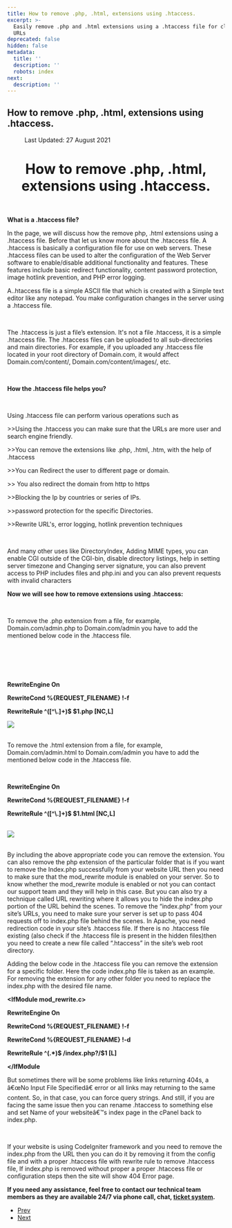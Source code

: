 ```yaml
---
title: How to remove .php, .html, extensions using .htaccess.
excerpt: >-
  Easily remove .php and .html extensions using a .htaccess file for cleaner
  URLs
deprecated: false
hidden: false
metadata:
  title: ''
  description: ''
  robots: index
next:
  description: ''
---
```

<div class="page-header">
<h2 itemprop="headline">
How to remove .php, .html, extensions using .htaccess. </h2>
</div>
<dl class="article-info muted">
<dt class="article-info-term">
</dt>
<dd class="modified">
<span class="icon-calendar" aria-hidden="true"></span>
<time datetime="2021-08-27T13:39:53+00:00" itemprop="dateModified">
Last Updated: 27 August 2021 </time>
</dd>
</dl>
<div itemprop="articleBody">
<h1 style="text-align: center;"><span style="font-size: xx-large;"><strong>How to remove .php, .html, extensions using .htaccess.</strong></span></h1>
<br/>
<div>
<p dir="ltr"> </p>
<p><b>What is a .htaccess file?</b></p>
<p> </p>
<p><span style="font-weight: 400;">In the page, we will discuss how the remove php, .html extensions using a .htaccess file. Before that let us know more about the .htaccess file. A .htaccess is basically a  configuration file for use on web servers. These .htaccess files can be used to alter the configuration of the Web Server software to enable/disable additional functionality and features. These features include basic redirect functionality, content password protection, image hotlink prevention, and PHP error logging.</span></p>
<p><span style="font-weight: 400;">A..htaccess file is a simple ASCII file that which is created with a Simple text editor like any notepad. You make configuration changes in the server using a .htaccess file.</span></p>
<br/>
<p><span style="font-weight: 400;">The .htaccess is just a file’s extension. It's not a file .htaccess, it is a simple .htaccess file. The .htaccess files can be uploaded to all sub-directories and main directories. For example, if you uploaded any .htaccess file located in your root directory of Domain.com, it would affect Domain.com/content/, Domain.com/content/images/, etc.</span></p>
<br/>
<p><b>How the .htaccess file helps you?</b></p>
<br/>
<p><span style="font-weight: 400;">Using .htaccess file can perform various operations such as </span></p>
<p><span style="font-weight: 400;">&gt;&gt;Using the .htaccess you can make sure that the  URLs are more user and search engine friendly.</span></p>
<p><span style="font-weight: 400;">&gt;&gt;You can remove the extensions like .php, .html, .htm, with the help of .htaccess</span></p>
<p><span style="font-weight: 400;">&gt;&gt;You can Redirect the user to different page or domain. </span></p>
<p><span style="font-weight: 400;">&gt;&gt; You also redirect the domain from http to https </span></p>
<p><span style="font-weight: 400;">&gt;&gt;Blocking the Ip by countries or series of IPs.</span></p>
<p><span style="font-weight: 400;">&gt;&gt;password protection for the specific Directories.</span></p>
<p><span style="font-weight: 400;">&gt;&gt;Rewrite URL's, error logging, hotlink prevention techniques</span></p>
<br/>
<p><span style="font-weight: 400;">And many other uses like </span><span style="font-weight: 400;">DirectoryIndex, Adding MIME types</span><span style="font-weight: 400;">, you can </span><span style="font-weight: 400;">enable CGI outside of the CGI-bin, disable directory listings, help in setting server timezone and Changing server signature, you can also prevent access to PHP includes files and  php.ini and you can also prevent requests with invalid characters</span></p>
<p><b>Now we will see how to remove extensions using .htaccess:</b></p>
<br/>
<p><span style="font-weight: 400;">To remove the .php extension from a file, for example, Domain.com/admin.php to Domain.com/admin you have to add the mentioned below code in the .htaccess file.</span></p>
<br/><br/><br/><br/>
<p><b>RewriteEngine On</b></p>
<p><b>RewriteCond %{REQUEST_FILENAME} !-f</b></p>
<p><b>RewriteRule ^([^\.]+)$ $1.php [NC,L]</b></p>
<img src="https://image.hostingraja.in/images/remove-php-html.webp" /><br/><br/>
<p><span style="font-weight: 400;">To remove the .html extension from a file, for example, Domain.com/admin.html to Domain.com/admin  you have to add the mentioned below code in the .htaccess file.</span></p>
<br/>
<p><b>RewriteEngine On</b></p>
<p><b>RewriteCond %{REQUEST_FILENAME} !-f</b></p>
<p><b>RewriteRule ^([^\.]+)$ $1.html [NC,L]</b></p>
<br/><img src="https://image.hostingraja.in/images/remove-php-html-one.webp"><br/><br/>
<p><span style="font-weight: 400;">By including the above appropriate code you can remove the extension. You can also remove the php extension of the particular folder that is </span><span style="font-weight: 400;">if you want to remove the Index.php successfully from your website URL then you need to make sure that the  mod_rewrite module is enabled on your server. So to know whether the mod_rewrite module is enabled or not you can contact our support team and they will help in this case. But you can also try a technique called URL rewriting where it allows you to hide the index.php portion of the URL behind the scenes. To remove the “index.php” from your site’s URLs, you need to make sure your server is set up to pass 404 requests off to index.php file behind the scenes. In Apache, you need redirection code in your site’s .htaccess file. If there is no .htaccess file existing (also check if the .htaccess file is present in the hidden files)then you need to create a new file called “.htaccess” in the site’s web root directory. </span></p>
<p> </p>
<p><span style="font-weight: 400;">Adding the below code in the .htaccess file you can remove the extension for a specific folder. Here the code  index.php file is taken as an example. For removing the extension for any other folder you need to replace the index.php with the desired file name.  </span></p>
<p> </p>
<p><b>&lt;IfModule mod_rewrite.c&gt;</b></p>
<p><b>   RewriteEngine On</b></p>
<p><b>   RewriteCond %{REQUEST_FILENAME} !-f</b></p>
<p><b>   RewriteCond %{REQUEST_FILENAME} !-d</b></p>
<p><b>   RewriteRule ^(.*)$ /index.php?/$1 [L]</b></p>
<p><b>&lt;/IfModule</b></p>
<p> </p>
<p><span style="font-weight: 400;">But sometimes there will be some problems like links returning 404s, a â€œNo Input File Specifiedâ€ error or all links may returning to the same content. So, in that case, you can force query strings. And still, if you are facing the same issue then you can rename .htaccess to something else and set Name of your websiteâ€™s index page in the cPanel back to index.php.</span></p>
<br/>
<p><span style="font-weight: 400;">If your website is using CodeIgniter framework and you need to remove the index.php from the URL then you can do it by removing it from the config file and with a proper .htaccess file with rewrite rule to remove .htaccess file, If index.php is removed without proper a proper .htaccess file or configuration steps then the site will show 404 Error page.</span></p>
<p> </p>
<p><b>If you need any assistance, feel free to contact our technical team members as they are available 24/7 via phone call,  chat, <a href="https://support.hostingraja.in/">ticket system</a>.</b></p>
<div> </div>
</div> </div>
<ul class="pager pagenav">
<li class="previous">
<a class="hasTooltip" title="Disk Overused Issue" aria-label="Previous article: Disk Overused Issue" href="/docs/disk-overused-issue" rel="prev">
<span class="icon-chevron-left" aria-hidden="true"></span> <span aria-hidden="true">Prev</span> </a>
</li>
<li class="next">
<a class="hasTooltip" title="Error 503 - Service Temporarily Unavailable on Magento Sites" aria-label="Next article: Error 503 - Service Temporarily Unavailable on Magento Sites" href="/docs/error-503-service-temporarily-unavailable-on-magento-sites" rel="next">
<span aria-hidden="true">Next</span> <span class="icon-chevron-right" aria-hidden="true"></span> </a>
</li>
</ul>
</div>
